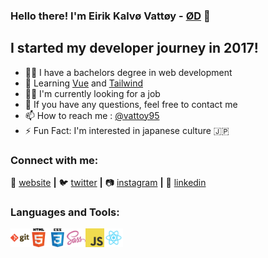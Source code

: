 ### Hello there! I'm Eirik Kalvø Vattøy - [ØD][website] 👋

## I started my developer journey in 2017!
- 👨‍🎓 I have a bachelors degree in web development
- 🧠 Learning [Vue][Vue] and [Tailwind][Tailwind]
- 👨‍💻 I'm currently looking for a job
- 💬 If you have any questions, feel free to contact me
- 📫 How to reach me : [@vattoy95][twitter]
- ⚡️ Fun Fact: I'm interested in japanese culture 🇯🇵

 ### Connect with me:
🏡 [website][website] **|** 
🐦 [twitter][twitter] **|** 
📷 [instagram][instagram] **|** 
👔 [linkedin][linkedin]

### Languages and Tools:
<img align="left" width="30px" src="https://raw.githubusercontent.com/github/explore/80688e429a7d4ef2fca1e82350fe8e3517d3494d/topics/git/git.png"/>
<img align="left" width="30px" src="https://raw.githubusercontent.com/github/explore/80688e429a7d4ef2fca1e82350fe8e3517d3494d/topics/html/html.png"/>
<img align="left" width="30px" src="https://raw.githubusercontent.com/github/explore/80688e429a7d4ef2fca1e82350fe8e3517d3494d/topics/css/css.png"/>
<img align="left" width="30px" src="https://raw.githubusercontent.com/github/explore/80688e429a7d4ef2fca1e82350fe8e3517d3494d/topics/sass/sass.png"/>
<img align="left" width="30px" src="https://raw.githubusercontent.com/github/explore/80688e429a7d4ef2fca1e82350fe8e3517d3494d/topics/javascript/javascript.png"/>
<img align="left" width="30px" src="https://raw.githubusercontent.com/github/explore/80688e429a7d4ef2fca1e82350fe8e3517d3494d/topics/react/react.png"/>
 




[Vue]: https://vuejs.org/
[Tailwind]: https://tailwindcss.com/
[instagram]: https://www.instagram.com/eirikkv/
[website]: https://odelagt.netlify.app/
[twitter]: https://twitter.com/vattoy95
[linkedin]: https://www.linkedin.com/in/eirik-kalv%C3%B8-vatt%C3%B8y-628216140/


